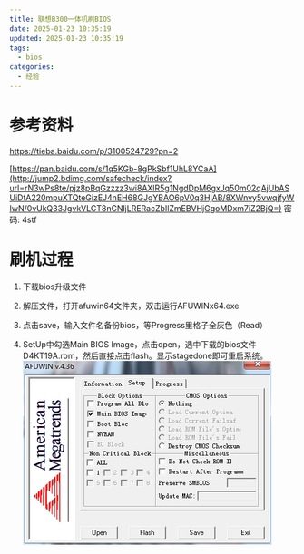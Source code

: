 ```yaml
---
title: 联想B300一体机刷BIOS
date: 2025-01-23 10:35:19
updated: 2025-01-23 10:35:19
tags:
  - bios
categories:
  - 经验
---
```


# 参考资料

https://tieba.baidu.com/p/3100524729?pn=2

[https://pan.baidu.com/s/1q5KGb-8gPkSbf1UhL8YCaA](http://jump2.bdimg.com/safecheck/index?url=rN3wPs8te/pjz8pBqGzzzz3wi8AXlR5g1NgdDpM6gxJq50m02qAjUbASUiDtA220mpuXTQteGizEJ4nEH68GJgYBAO6pV0q3HjAB/8XWnvy5vwqjfyWIwN/0vUkQ33JgvkVLCT8nCNljLRERacZbIlZmEBVHjGgoMDxm7iZ2BjQ=) 密码: 4stf

# 刷机过程

1. 下载bios升级文件

2. 解压文件，打开afuwin64文件夹，双击运行AFUWINx64.exe

3. 点击save，输入文件名备份bios，等Progress里格子全灰色（Read）

4. SetUp中勾选Main BIOS Image，点击open，选中下载的bios文件D4KT19A.rom，然后直接点击flash。显示stagedone即可重启系统。
    ![img](联想B300一体机刷BIOS/0f37e5039245d6880d9d82c0a8c27d1ed31b2405.jpg)
    
